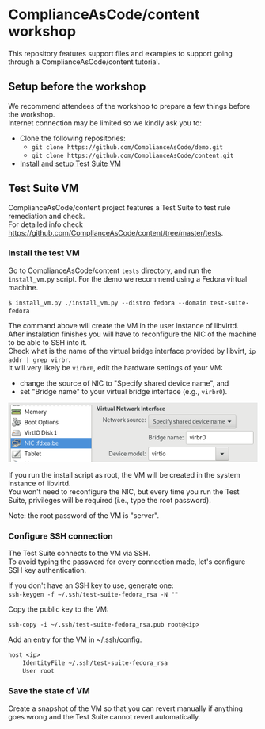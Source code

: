 # ComplianceAsCode/content workshop


This repository features support files and examples to support going through a ComplianceAsCode/content tutorial.

## Setup before the workshop

We recommend attendees of the workshop to prepare a few things before the workshop.\
Internet connection may be limited so we kindly ask you to:
- Clone the following repositories:
  - `git clone https://github.com/ComplianceAsCode/demo.git`
  - `git clone https://github.com/ComplianceAsCode/content.git`
- [Install and setup Test Suite VM](#Install-the-test-VM)

## Test Suite VM

ComplianceAsCode/content project features a Test Suite to test rule remediation and check.\
For detailed info check https://github.com/ComplianceAsCode/content/tree/master/tests.

### Install the test VM

Go to ComplianceAsCode/content `tests` directory, and run the `install_vm.py` script.
For the demo we recommend using a Fedora virtual machine.
```
$ install_vm.py ./install_vm.py --distro fedora --domain test-suite-fedora
```

The command above will create the VM in the user instance of libvirtd.\
After instalation finishes you will have to reconfigure the NIC of the machine to be able to SSH into it.\
Check what is the name of the virtual bridge interface provided by libvirt, `ip addr | grep virbr`.\
It will very likely be `virbr0`, edit the hardware settings of your VM:
-  change the source of NIC to "Specify shared device name", and 
- set "Bridge name" to your virtual bridge interface (e.g., `virbr0`).

![Edit VM NIC](/images/libvirt_nic_bridge.png)

If you run the install script as root, the VM will be created in the system instance of libvirtd.\
You won't need to reconfigure the NIC, but every time you run the Test Suite, privileges will be required (i.e., type the root password).

Note: the root password of the VM is "server".

### Configure SSH connection

The Test Suite connects to the VM via SSH.\
To avoid typing the password for every connection made, let's configure SSH key authentication.

If you don't have an SSH key to use, generate one:\
`ssh-keygen -f ~/.ssh/test-suite-fedora_rsa -N ""`

Copy the public key to the VM:
```
ssh-copy -i ~/.ssh/test-suite-fedora_rsa.pub root@<ip>
```

Add an entry for the VM in ~/.ssh/config.
```
host <ip>
    IdentityFile ~/.ssh/test-suite-fedora_rsa
    User root
```

### Save the state of VM

Create a snapshot of the VM so that you can revert manually if anything goes wrong and the Test Suite cannot revert automatically.
